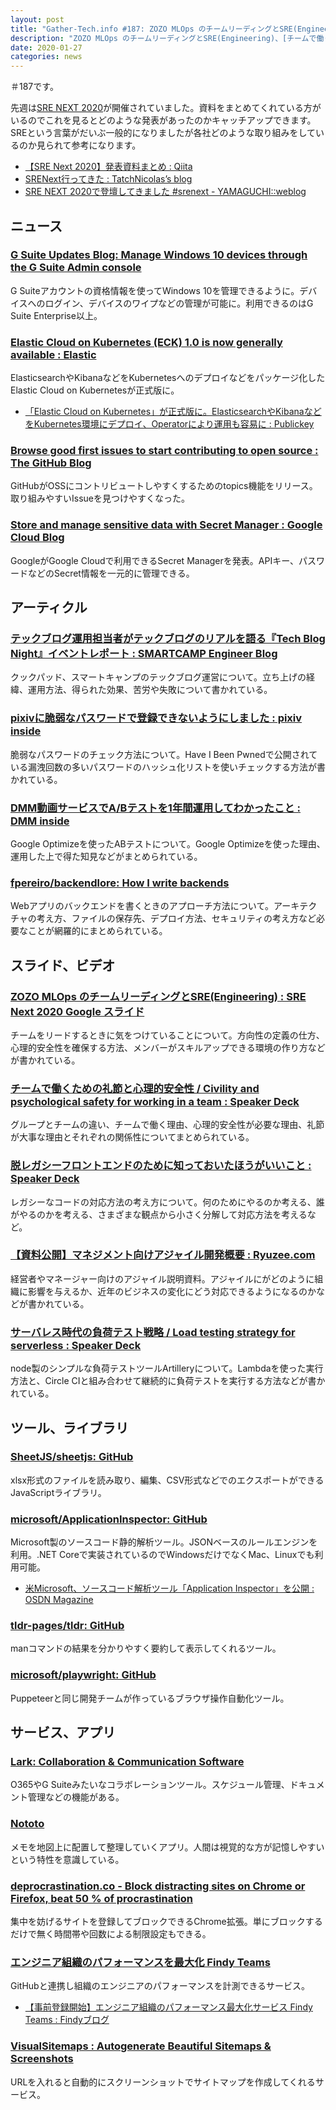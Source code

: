 ```yaml
---
layout: post
title: "Gather-Tech.info #187: ZOZO MLOps のチームリーディングとSRE(Engineering)、[チームで働くための礼節と心理的安全性 など"
description: "ZOZO MLOps のチームリーディングとSRE(Engineering)、[チームで働くための礼節と心理的安全性 など"
date: 2020-01-27
categories: news
---
```


＃187です。

先週は[SRE NEXT 2020](https://sre-next.dev/)が開催されていました。資料をまとめてくれている方がいるのでこれを見るとどのような発表があったのかキャッチアップできます。SREという言葉がだいぶ一般的になりましたが各社どのような取り組みをしているのか見られて参考になります。

- [【SRE Next 2020】発表資料まとめ : Qiita](https://qiita.com/Hassan/items/6f7fb1c206f77716ee2a)
- [SRENext行ってきた : TatchNicolas’s blog](https://tatchnicolas.hatenablog.com/entry/2020/01/26/121850)
- [SRE NEXT 2020で登壇してきました #srenext - YAMAGUCHI::weblog](https://ymotongpoo.hatenablog.com/entry/2020/01/27/173000)

## ニュース

### [G Suite Updates Blog: Manage Windows 10 devices through the G Suite Admin console](https://gsuiteupdates.googleblog.com/2020/01/windows-10-gsuite-admin-single-sign-on-sso.html)

G Suiteアカウントの資格情報を使ってWindows 10を管理できるように。デバイスへのログイン、デバイスのワイプなどの管理が可能に。利用できるのはG Suite Enterprise以上。

### [Elastic Cloud on Kubernetes (ECK) 1.0 is now generally available : Elastic](https://www.elastic.co/jp/about/press/elastic-cloud-on-kubernetes-eck-1-0-is-now-generally-available)

ElasticsearchやKibanaなどをKubernetesへのデプロイなどをパッケージ化したElastic Cloud on Kubernetesが正式版に。

- [「Elastic Cloud on Kubernetes」が正式版に。ElasticsearchやKibanaなどをKubernetes環境にデプロイ、Operatorにより運用も容易に : Publickey](https://www.publickey1.jp/blog/20/elastic_cloud_on_kuberneteselasticsearchkibanakubernetesoperator.html)

### [Browse good first issues to start contributing to open source : The GitHub Blog](https://github.blog/2020-01-22-browse-good-first-issues-to-start-contributing-to-open-source/)

GitHubがOSSにコントリビュートしやすくするためのtopics機能をリリース。取り組みやすいIssueを見つけやすくなった。

### [Store and manage sensitive data with Secret Manager : Google Cloud Blog](https://cloud.google.com/blog/products/identity-security/introducing-google-clouds-secret-manager)

GoogleがGoogle Cloudで利用できるSecret Managerを発表。APIキー、パスワードなどのSecret情報を一元的に管理できる。

## アーティクル

### [テックブログ運用担当者がテックブログのリアルを語る『Tech Blog Night』イベントレポート : SMARTCAMP Engineer Blog](https://tech.smartcamp.co.jp/entry/event-report-tech-blog-night)

クックパッド、スマートキャンプのテックブログ運営について。立ち上げの経緯、運用方法、得られた効果、苦労や失敗について書かれている。

### [pixivに脆弱なパスワードで登録できないようにしました : pixiv inside](https://inside.pixiv.blog/2020/01/22/180000)

脆弱なパスワードのチェック方法について。Have I Been Pwnedで公開されている漏洩回数の多いパスワードのハッシュ化リストを使いチェックする方法が書かれている。

### [DMM動画サービスでA/Bテストを1年間運用してわかったこと : DMM inside](https://inside.dmm.com/entry/2020/01/20/digital-abtest)

Google Optimizeを使ったABテストについて。Google Optimizeを使った理由、運用した上で得た知見などがまとめられている。

### [fpereiro/backendlore: How I write backends](https://github.com/fpereiro/backendlore)

Webアプリのバックエンドを書くときのアプローチ方法について。アーキテクチャの考え方、ファイルの保存先、デプロイ方法、セキュリティの考え方など必要なことが網羅的にまとめられている。

## スライド、ビデオ

### [ZOZO MLOps のチームリーディングとSRE(Engineering) : SRE Next 2020  Google スライド](https://docs.google.com/presentation/d/1zEkR9Dm_epg7fxOCFE-asBsUlHDozwObsBEGAILiqic/mobilepresent?slide=id.p1)

チームをリードするときに気をつけていることについて。方向性の定義の仕方、心理的安全性を確保する方法、メンバーがスキルアップできる環境の作り方などが書かれている。

### [チームで働くための礼節と心理的安全性 / Civility and psychological safety for working in a team : Speaker Deck](https://speakerdeck.com/kwappa/civility-and-psychological-safety-for-working-in-a-team)

グループとチームの違い、チームで働く理由、心理的安全性が必要な理由、礼節が大事な理由とそれぞれの関係性についてまとめられている。

### [脱レガシーフロントエンドのために知っておいたほうがいいこと : Speaker Deck](https://speakerdeck.com/mugi_uno/tuo-regasihurontoendofalsetamenizhi-tuteoitahougaiikoto)

レガシーなコードの対応方法の考え方について。何のためにやるのか考える、誰がやるのかを考える、さまざまな観点から小さく分解して対応方法を考えるなど。

### [【資料公開】マネジメント向けアジャイル開発概要 : Ryuzee.com](https://www.ryuzee.com/contents/blog/13147)

経営者やマネージャー向けのアジャイル説明資料。アジャイルにがどのように組織に影響を与えるか、近年のビジネスの変化にどう対応できるようになるのかなどが書かれている。

### [サーバレス時代の負荷テスト戦略 / Load testing strategy for serverless : Speaker Deck](https://speakerdeck.com/gawa/load-testing-strategy-for-serverless)

node製のシンプルな負荷テストツールArtilleryについて。Lambdaを使った実行方法と、Circle CIと組み合わせて継続的に負荷テストを実行する方法などが書かれている。

## ツール、ライブラリ

### [SheetJS/sheetjs: GitHub](https://github.com/SheetJS/sheetjs)

xlsx形式のファイルを読み取り、編集、CSV形式などでのエクスポートができるJavaScriptライブラリ。

### [microsoft/ApplicationInspector: GitHub](https://github.com/microsoft/ApplicationInspector)

Microsoft製のソースコード静的解析ツール。JSONベースのルールエンジンを利用。.NET Coreで実装されているのでWindowsだけでなくMac、Linuxでも利用可能。

- [米Microsoft、ソースコード解析ツール「Application Inspector」を公開 : OSDN Magazine](https://mag.osdn.jp/20/01/20/143000)

### [tldr-pages/tldr: GitHub](https://github.com/tldr-pages/tldr)

manコマンドの結果を分かりやすく要約して表示してくれるツール。

### [microsoft/playwright: GitHub](https://github.com/microsoft/playwright)

Puppeteerと同じ開発チームが作っているブラウザ操作自動化ツール。

## サービス、アプリ

### [Lark: Collaboration & Communication Software](https://www.larksuite.com/en/)

O365やG Suiteみたいなコラボレーションツール。スケジュール管理、ドキュメント管理などの機能がある。

### [Nototo](https://www.nototo.app/)

メモを地図上に配置して整理していくアプリ。人間は視覚的な方が記憶しやすいという特性を意識している。

### [deprocrastination.co - Block distracting sites on Chrome or Firefox, beat 50 % of procrastination](https://www.deprocrastination.co/home)

集中を妨げるサイトを登録してブロックできるChrome拡張。単にブロックするだけで無く時間帯や回数による制限設定もできる。

### [エンジニア組織のパフォーマンスを最大化 Findy Teams](https://findy-teams.com/)

GitHubと連携し組織のエンジニアのパフォーマンスを計測できるサービス。

- [【事前登録開始】エンジニア組織のパフォーマンス最大化サービス Findy Teams : Findyブログ](https://findy-code.io/engineer-lab/findyteams-pre-registration)

### [VisualSitemaps : Autogenerate Beautiful Sitemaps & Screenshots](https://visualsitemaps.com/)

URLを入れると自動的にスクリーンショットでサイトマップを作成してくれるサービス。
